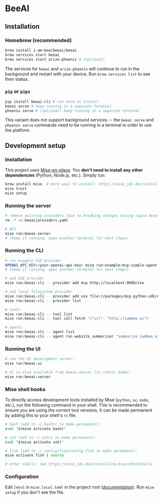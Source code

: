 # BeeAI

## Installation

### Homebrew (recommended)

```sh
brew install i-am-bee/beeai/beeai
brew services start beeai
brew services start arize-phoenix # (optional)
```

The services for `beeai` and `arize-phoenix` will continue to run in the background and restart with your device. Run `brew services list` to see their status.

### `pip` or `pipx`

```sh
pip install beeai-cli # run once to install
beeai serve # keep running in a separate terminal
phoenix serve # (optional) keep running in a separate terminal
```

This variant does not support background services -- the `beeai serve` and `phoenix serve` commands need to be running in a terminal in order to use the platform.

## Development setup

### Installation

This project uses [Mise-en-place](https://mise.jdx.dev/). You **don't need to install any other dependencies** (Python, Node.js, etc.). Simply run:

```sh
brew install mise  # more ways to install: https://mise.jdx.dev/installing-mise.html
mise trust
mise setup
```

### Running the server

```sh
# remove existing providers (due to breaking changes during rapid development)
rm -f ~/.beeai/providers.yaml

# API
mise run:beeai-server
# (keep it running, open another terminal for next steps)
```

### Running the CLI

```sh
# run example SSE provider
OPENAI_API_KEY=<your-openai-api-key> mise run:example:mcp-simple-agent -- --transport sse --port 9999
# (keep it running, open another terminal for next steps)

# add SSE provider 
mise run:beeai-cli -- provider add mcp http://localhost:9999/sse

# add local filesystem provider
mise run:beeai-cli -- provider add uvx file://packages/mcp-python-sdk/examples/servers/simple-tool
mise run:beeai-cli -- provider list

# tools
mise run:beeai-cli -- tool list
mise run:beeai-cli -- tool call fetch '{"url": "http://iambee.ai"}'

# agents
mise run:beeai-cli -- agent list
mise run:beeai-cli -- agent run website_summarizer "summarize iambee.ai"
```

### Running the UI

```sh
# run the UI development server:
mise run:beeai-ui

# UI is also available from beeai-server (in static mode):
mise run:beeai-server
```

### Mise shell hooks

To directly access development tools installed by Mise (`python`, `uv`, `node`, etc.), run the following command in your shell. This is recommended to ensure you are using the correct tool versions. It can be made permanent by adding this to your shell's `rc` file.

```sh
# bash (add to ~/.bashrc to make permanent):
eval "$(mise activate bash)"

# zsh (add to ~/.zshrc to make permanent):
eval "$(mise activate zsh)"

# fish (add to ~/.config/fish/config.fish to make permanent):
mise activate fish | source

# other shells: see https://mise.jdx.dev/installing-mise.html#shells
```

### Configuration

Edit `[env]` in `mise.local.toml` in the project root ([documentation](https://mise.jdx.dev/environments/)). Run `mise setup` if you don't see the file.
